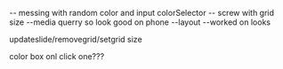 <!-- Current Updtate -->
-- messing with random color and input colorSelector
-- screw with grid size
--media querry so look good on phone
--layout
--worked on looks

<!-- do I have to many functions -->
updateslide/removegrid/setgrid size

color box onl click one???